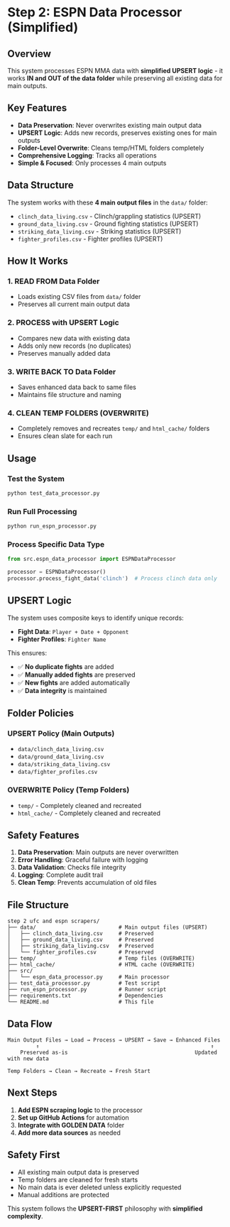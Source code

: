 # Step 2: ESPN Data Processor (Simplified)

## Overview

This system processes ESPN MMA data with **simplified UPSERT logic** - it works **IN and OUT of the data folder** while preserving all existing data for main outputs.

## Key Features

- **Data Preservation**: Never overwrites existing main output data
- **UPSERT Logic**: Adds new records, preserves existing ones for main outputs
- **Folder-Level Overwrite**: Cleans temp/HTML folders completely
- **Comprehensive Logging**: Tracks all operations
- **Simple & Focused**: Only processes 4 main outputs

## Data Structure

The system works with these **4 main output files** in the `data/` folder:

- `clinch_data_living.csv` - Clinch/grappling statistics (UPSERT)
- `ground_data_living.csv` - Ground fighting statistics (UPSERT)
- `striking_data_living.csv` - Striking statistics (UPSERT)
- `fighter_profiles.csv` - Fighter profiles (UPSERT)

## How It Works

### 1. **READ FROM** Data Folder
- Loads existing CSV files from `data/` folder
- Preserves all current main output data

### 2. **PROCESS** with UPSERT Logic
- Compares new data with existing data
- Adds only new records (no duplicates)
- Preserves manually added data

### 3. **WRITE BACK TO** Data Folder
- Saves enhanced data back to same files
- Maintains file structure and naming

### 4. **CLEAN TEMP FOLDERS** (OVERWRITE)
- Completely removes and recreates `temp/` and `html_cache/` folders
- Ensures clean slate for each run

## Usage

### Test the System
```bash
python test_data_processor.py
```

### Run Full Processing
```bash
python run_espn_processor.py
```

### Process Specific Data Type
```python
from src.espn_data_processor import ESPNDataProcessor

processor = ESPNDataProcessor()
processor.process_fight_data('clinch')  # Process clinch data only
```

## UPSERT Logic

The system uses composite keys to identify unique records:

- **Fight Data**: `Player + Date + Opponent`
- **Fighter Profiles**: `Fighter Name`

This ensures:
- ✅ **No duplicate fights** are added
- ✅ **Manually added fights** are preserved
- ✅ **New fights** are added automatically
- ✅ **Data integrity** is maintained

## Folder Policies

### UPSERT Policy (Main Outputs)
- `data/clinch_data_living.csv`
- `data/ground_data_living.csv`
- `data/striking_data_living.csv`
- `data/fighter_profiles.csv`

### OVERWRITE Policy (Temp Folders)
- `temp/` - Completely cleaned and recreated
- `html_cache/` - Completely cleaned and recreated

## Safety Features

1. **Data Preservation**: Main outputs are never overwritten
2. **Error Handling**: Graceful failure with logging
3. **Data Validation**: Checks file integrity
4. **Logging**: Complete audit trail
5. **Clean Temp**: Prevents accumulation of old files

## File Structure

```
step 2 ufc and espn scrapers/
├── data/                          # Main output files (UPSERT)
│   ├── clinch_data_living.csv     # Preserved
│   ├── ground_data_living.csv     # Preserved
│   ├── striking_data_living.csv   # Preserved
│   └── fighter_profiles.csv       # Preserved
├── temp/                          # Temp files (OVERWRITE)
├── html_cache/                    # HTML cache (OVERWRITE)
├── src/
│   └── espn_data_processor.py     # Main processor
├── test_data_processor.py         # Test script
├── run_espn_processor.py          # Runner script
├── requirements.txt               # Dependencies
└── README.md                      # This file
```

## Data Flow

```
Main Output Files → Load → Process → UPSERT → Save → Enhanced Files
         ↑                                                      ↑
    Preserved as-is                                        Updated with new data

Temp Folders → Clean → Recreate → Fresh Start
```

## Next Steps

1. **Add ESPN scraping logic** to the processor
2. **Set up GitHub Actions** for automation
3. **Integrate with GOLDEN DATA** folder
4. **Add more data sources** as needed

## Safety First

- All existing main output data is preserved
- Temp folders are cleaned for fresh starts
- No main data is ever deleted unless explicitly requested
- Manual additions are protected

This system follows the **UPSERT-FIRST** philosophy with **simplified complexity**. 